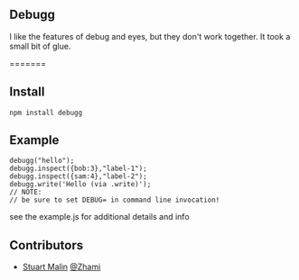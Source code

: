 Debugg
------
I like the features of debug and eyes, but they don't work together. It took a small bit of glue.


=======


Install
-----
    npm install debugg


Example
-----

    debugg("hello");
    debugg.inspect({bob:3},"label-1");
    debugg.inspect({sam:4},"label-2");
    debugg.write('Hello (via .write)');
    // NOTE:
    // be sure to set DEBUG= in command line invocation!

see the example.js for additional details and info


Contributors
-----

   * [Stuart Malin](https://github.com/zhami/doml/commits/master?author=zhami) [@Zhami](http://twitter.com/#!/zhami)
